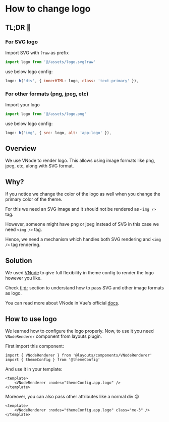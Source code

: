 # How to change logo

## TL;DR 🎯

### For SVG logo

Import SVG with `?raw` as prefix

```js
import logo from '@/assets/logo.svg?raw'
```

use below logo config:

```js
logo: h('div', { innerHTML: logo, class: 'text-primary' }),
```

### For other formats (png, jpeg, etc)

Import your logo

```js
import logo from '@/assets/logo.png'
```

use below logo config:

```js
logo: h('img', { src: logo, alt: 'app-logo' }),
```

## Overview

We use VNode to render logo. This allows using image formats like png, jpeg, etc, along with SVG format.

## Why?

If you notice we change the color of the logo as well when you change the primary color of the theme.

For this we need an SVG image and it should not be rendered as `<img />` tag.

However, someone might have png or jpeg instead of SVG in this case we need `<img />` tag.

Hence, we need a mechanism which handles both SVG rendering and `<img />` tag rendering.

## Solution

We used [VNode](https://vuejs.org/api/render-function.html#h) to give full flexibility in theme config to render the logo however you like.

Check [tl;dr](#tl-dr-%F0%9F%8E%AF) section to understand how to pass SVG and other image formats as logo.

You can read more about VNode in Vue's official [docs](https://vuejs.org/api/render-function.html#h).

## How to use logo

We learned how to configure the logo properly. Now, to use it you need `VNodeRenderer` component from layouts plugin.

First import this component:

```js{1}
import { VNodeRenderer } from '@layouts/components/VNodeRenderer'
import { themeConfig } from '@themeConfig'
```

And use it in your template:

```vue
<template>
    <VNodeRenderer :nodes="themeConfig.app.logo" />
</template>
```

Moreover, you can also pass other attributes like a normal div 😍

```vue
<template>
    <VNodeRenderer :nodes="themeConfig.app.logo" class="me-3" />
</template>
```
